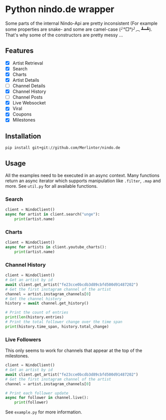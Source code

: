 # Python nindo.de wrapper

Some parts of the internal Nindo-Api are pretty inconsistent (For example some properties are snake- and some are camel-case (╯°□°)╯︵ ┻━┻).  
That's why some of the constructors are pretty messy ...

## Features

- [x] Artist Retrieval
- [x] Search
- [x] Charts
- [x] Artist Details
- [ ] Channel Details
- [x] Channel History
- [ ] Channel Posts
- [x] Live Websocket
- [x] Viral
- [x] Coupons
- [x] Milestones

## Installation

```
pip install git+git://github.com/Merlintor/nindo.de
```

## Usage

All the examples need to be executed in an async context.
Many functions return an async iterator which supports manipulation like `.filter`, `.map` and more. 
See `util.py` for all available functions.

### Search

```py
client = NindoClient()
async for artist in client.search("unge"):
    print(artist.name)
```

### Charts

```py
client = NindoClient()
async for artists in client.youtube_charts():
    print(artist.name)
```

### Channel History

```py
client = NindoClient()
# Get an artist by id
await client.get_artist("fe23cce0bcdb3d89cbfd500d91487202")
# Get the first instagram channel of the artist
channel = artist.instagram_channels[0]
# Get the channel history
history = await channel.get_history()

# Print the count of entries
print(len(history.entries)
# Print the total follower change over the time span
print(history.time_span, history.total_change)
```

### Live Followers

This only seems to work for channels that appear at the top of the milestones.

```py
client = NindoClient()
# Get an artist by id
await client.get_artist("fe23cce0bcdb3d89cbfd500d91487202")
# Get the first instagram channel of the artist
channel = artist.instagram_channels[0]

# Print each follower update
async for follower in channel.live():
    print(follower)
```

See `example.py` for more information.